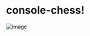 # console-chess!

![image](https://user-images.githubusercontent.com/7385326/216664818-f8b1b1aa-a40a-4e20-a861-d152e5b17cfa.png)
